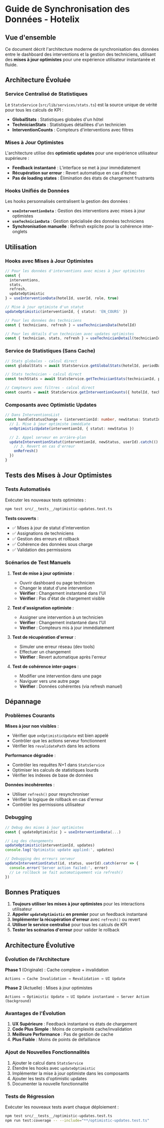 # Guide de Synchronisation des Données - Hotelix

## Vue d'ensemble

Ce document décrit l'architecture moderne de synchronisation des données entre le dashboard des interventions et la gestion des techniciens, utilisant des **mises à jour optimistes** pour une expérience utilisateur instantanée et fluide.

## Architecture Évoluée

### Service Centralisé de Statistiques

Le `StatsService` (`src/lib/services/stats.ts`) est la source unique de vérité pour tous les calculs de KPI :

- **GlobalStats** : Statistiques globales d'un hôtel
- **TechnicianStats** : Statistiques détaillées d'un technicien
- **InterventionCounts** : Compteurs d'interventions avec filtres

### Mises à Jour Optimistes

L'architecture utilise des **optimistic updates** pour une expérience utilisateur supérieure :

- **Feedback instantané** : L'interface se met à jour immédiatement
- **Récupération sur erreur** : Revert automatique en cas d'échec
- **Pas de loading states** : Élimination des états de chargement frustrants

### Hooks Unifiés de Données

Les hooks personnalisés centralisent la gestion des données :

- **`useInterventionData`** : Gestion des interventions avec mises à jour optimistes
- **`useTechnicianData`** : Gestion spécialisée des données techniciens
- **Synchronisation manuelle** : Refresh explicite pour la cohérence inter-onglets

## Utilisation

### Hooks avec Mises à Jour Optimistes

```typescript
// Pour les données d'interventions avec mises à jour optimistes
const {
  interventions,
  stats,
  refresh,
  updateOptimistic
} = useInterventionData(hotelId, userId, role, true)

// Mise à jour optimiste d'un statut
updateOptimistic(interventionId, { statut: 'EN_COURS' })

// Pour les données des techniciens
const { technicians, refresh } = useTechniciansData(hotelId)

// Pour les détails d'un technicien avec updates optimistes
const { technician, stats, refresh } = useTechnicianDetail(technicianId, currentUserId)
```

### Service de Statistiques (Sans Cache)

```typescript
// Stats globales - calcul direct
const globalStats = await StatsService.getGlobalStats(hotelId, periodDays)

// Stats technicien - calcul direct
const techStats = await StatsService.getTechnicianStats(technicianId, periodDays)

// Compteurs avec filtres - calcul direct
const counts = await StatsService.getInterventionCounts({ hotelId, technicienId })
```

### Composants avec Optimistic Updates

```typescript
// Dans InterventionsList
const handleStatusChange = (interventionId: number, newStatus: StatutIntervention) => {
  // 1. Mise à jour optimiste immédiate
  onOptimisticUpdate(interventionId, { statut: newStatus })

  // 2. Appel serveur en arrière-plan
  updateInterventionStatut(interventionId, newStatus, userId).catch(() => {
    // 3. Revert en cas d'erreur
    onRefresh()
  })
}
```

## Tests des Mises à Jour Optimistes

### Tests Automatisés

Exécuter les nouveaux tests optimistes :

```bash
npm test src/__tests__/optimistic-updates.test.ts
```

**Tests couverts** :
- ✅ Mises à jour de statut d'intervention
- ✅ Assignations de techniciens
- ✅ Gestion des erreurs et rollback
- ✅ Cohérence des données sous charge
- ✅ Validation des permissions

### Scénarios de Test Manuels

1. **Test de mise à jour optimiste** :
   - Ouvrir dashboard ou page technicien
   - Changer le statut d'une intervention
   - **Vérifier** : Changement instantané dans l'UI
   - **Vérifier** : Pas d'état de chargement visible

2. **Test d'assignation optimiste** :
   - Assigner une intervention à un technicien
   - **Vérifier** : Changement instantané dans l'UI
   - **Vérifier** : Compteurs mis à jour immédiatement

3. **Test de récupération d'erreur** :
   - Simuler une erreur réseau (dev tools)
   - Effectuer un changement
   - **Vérifier** : Revert automatique après l'erreur

4. **Test de cohérence inter-pages** :
   - Modifier une intervention dans une page
   - Naviguer vers une autre page
   - **Vérifier** : Données cohérentes (via refresh manuel)

## Dépannage

### Problèmes Courants

**Mises à jour non visibles** :
- Vérifier que `onOptimisticUpdate` est bien appelé
- Contrôler que les actions serveur fonctionnent
- Vérifier les `revalidatePath` dans les actions

**Performance dégradée** :
- Contrôler les requêtes N+1 dans `StatsService`
- Optimiser les calculs de statistiques lourds
- Vérifier les indexes de base de données

**Données incohérentes** :
- Utiliser `refresh()` pour resynchroniser
- Vérifier la logique de rollback en cas d'erreur
- Contrôler les permissions utilisateur

### Debugging

```typescript
// Debug des mises à jour optimistes
const { updateOptimistic } = useInterventionData(...)

// Log des changements
updateOptimistic(interventionId, updates)
console.log('Optimistic update applied:', updates)

// Debugging des erreurs serveur
updateInterventionStatut(id, status, userId).catch(error => {
  console.error('Server action failed:', error)
  // Le rollback se fait automatiquement via refresh()
})
```

## Bonnes Pratiques

1. **Toujours utiliser les mises à jour optimistes** pour les interactions utilisateur
2. **Appeler `updateOptimistic` en premier** pour un feedback instantané
3. **Implémenter la récupération d'erreur** avec `refresh()` ou revert
4. **Utiliser le service centralisé** pour tous les calculs de KPI
5. **Tester les scénarios d'erreur** pour valider le rollback

## Architecture Évolutive

### Évolution de l'Architecture

**Phase 1** (Originale) : Cache complexe + invalidation
```
Actions → Cache Invalidation → Revalidation → UI Update
```

**Phase 2** (Actuelle) : Mises à jour optimistes
```
Actions → Optimistic Update → UI Update instantané → Server Action (background)
```

### Avantages de l'Évolution

1. **UX Supérieure** : Feedback instantané vs états de chargement
2. **Code Plus Simple** : Moins de complexité cache/invalidation
3. **Meilleure Performance** : Pas de gestion de cache
4. **Plus Fiable** : Moins de points de défaillance

### Ajout de Nouvelles Fonctionnalités

1. Ajouter le calcul dans `StatsService`
2. Étendre les hooks avec `updateOptimistic`
3. Implémenter la mise à jour optimiste dans les composants
4. Ajouter les tests d'optimistic updates
5. Documenter la nouvelle fonctionnalité

### Tests de Régression

Exécuter les nouveaux tests avant chaque déploiement :

```bash
npm test src/__tests__/optimistic-updates.test.ts
npm run test:coverage -- --include="**/optimistic-updates.test.ts"
```
